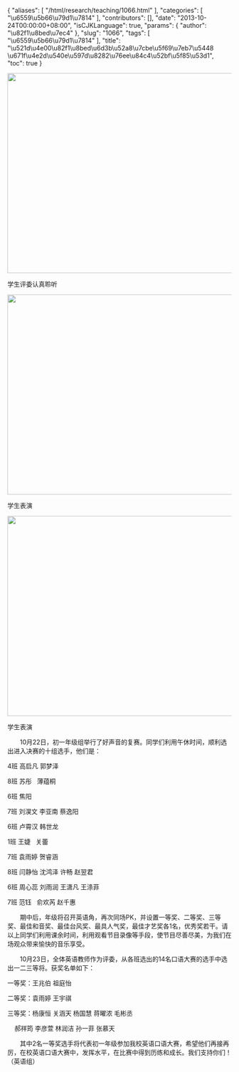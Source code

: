 {
    "aliases": [
        "/html/research/teaching/1066.html"
    ],
    "categories": [
        "\u6559\u5b66\u79d1\u7814"
    ],
    "contributors": [],
    "date": "2013-10-24T00:00:00+08:00",
    "isCJKLanguage": true,
    "params": {
        "author": "\u82f1\u8bed\u7ec4"
    },
    "slug": "1066",
    "tags": [
        "\u6559\u5b66\u79d1\u7814"
    ],
    "title": "\u521d\u4e00\u82f1\u8bed\u6d3b\u52a8\u7cbe\u5f69\u7eb7\u5448 \u671f\u4e2d\u540e\u597d\u8282\u76ee\u84c4\u52bf\u5f85\u53d1",
    "toc": true
}


<img
    src="https://cdn.tfls.online/mirror/full/bbafa952657855258f20610387e13e1bf31f11f6.jpg"
    style="display:block;margin-left:auto;margin-right:auto;"
    decoding="async"
    fetchpriority="auto"
    loading="lazy"
    height="450"
    width="600"
/>




学生评委认真聆听





<img
    src="https://cdn.tfls.online/mirror/full/96d7c4a42a6ba64f2978a2fb3c002d2e4ec1b8a5.jpg"
    style="display:block;margin-left:auto;margin-right:auto;"
    decoding="async"
    fetchpriority="auto"
    loading="lazy"
    height="450"
    width="600"
/>




学生表演





<img
    src="https://cdn.tfls.online/mirror/full/4dcce9a93f4702831224d152737b0a70f9a6d3be.jpg"
    style="display:block;margin-left:auto;margin-right:auto;"
    decoding="async"
    fetchpriority="auto"
    loading="lazy"
    height="450"
    width="600"
/>




学生表演




  





　　10月22日，初一年级组举行了好声音的复赛。同学们利用午休时间，顺利选出进入决赛的十组选手，他们是：




4班 高启凡 郭梦泽




8班 苏彤   薄蕴桐




6班 焦阳




7班 刘淏文 李亚南 蔡逸阳




6班 卢霄汉 韩世龙




1班 王婕   关蕾




7班 袁雨婷 贺睿涵




8班 闫静怡 沈鸿泽 许畅 赵翌君




6班 周心蕊 刘雨润 王潇凡 王涤菲




7班 范钰   俞欢芮 赵千惠




　　期中后，年级将召开英语角，再次同场PK，并设置一等奖、二等奖、三等奖、最佳和音奖、最佳台风奖、最具人气奖，最佳才艺奖各1名，优秀奖若干。请以上同学们利用课余时间，利用观看节目录像等手段，使节目尽善尽美，为我们在场观众带来愉快的音乐享受。









　　10月23日，全体英语教师作为评委，从各班选出的14名口语大赛的选手中选出一二三等将。获奖名单如下：




一等奖：王兆伯 祖庭怡




二等奖：袁雨婷 王宇祺




三等奖：杨康恒 关涵天 杨国慧 蒋曜浓 毛彬丞




    郝祥筠 李彦萱 林润洁 孙一菲 张慕天





　　其中2名一等奖选手将代表初一年级参加我校英语口语大赛，希望他们再接再厉，在校英语口语大赛中，发挥水平，在比赛中得到历练和成长。我们支持你们！（英语组）






  



